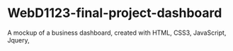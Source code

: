 # WebD1123-final-project-dashboard
A mockup of a business dashboard, created with HTML, CSS3, JavaScript, Jquery, 
